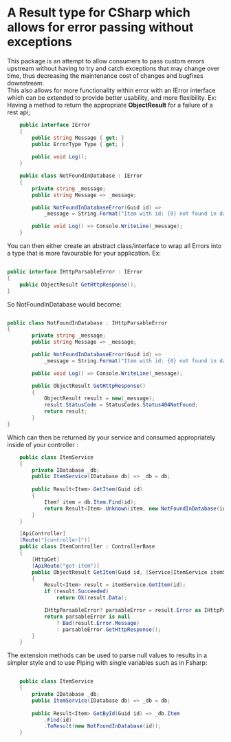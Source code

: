 A Result type for CSharp which allows for error passing without exceptions
=

This package is an attempt to allow consumers to pass custom errors upstream without having to try and catch exceptions that may change over time,
thus decreasing the maintenance cost of changes and bugfixes downstream.  
This also allows for more functionality within error with an IError interface which can be extended to provide better usability, and more flexibility.
    Ex: Having a method to return the appropriate **ObjectResult** for a failure of a rest api;

```csharp
    public interface IError 
    {
        public string Message { get; }
        public ErrorType Type { get; }
        
        public void Log();
    }

    public class NotFoundInDatabase : IError 
    {
        private string _message;
        public string Message => _message;

        public NotFoundInDatabaseError(Guid id) =>
            _message = String.Format("Item with id: {0} not found in database", id);

        public void Log() => Console.WriteLine(_message);
    }
```

You can then either create an abstract class/interface to wrap all Errors into a type that is more favourable for your application. Ex: 

```csharp

public interface IHttpParsableError : IError
{
    public ObjectResult GetHttpResponse();
}
```

So NotFoundInDatabase would become:

```csharp

public class NotFoundInDatabase : IHttpParsableError
{
        private string _message;
        public string Message => _message;

        public NotFoundInDatabaseError(Guid id) =>
            _message = String.Format("Item with id: {0} not found in database", id);

        public void Log() => Console.WriteLine(_message);

        public ObjectResult GetHttpResponse() 
        {
            ObjectResult result = new(_message);
            result.StatusCode = StatusCodes.Status404NotFound;
            return result;
        }
}

```

Which can then be returned by your service and consumed appropriately inside of your controller :

```csharp
    public class ItemService
    {
        private IDatabase _db;
        public ItemService(IDatabase db) => _db = db;
        
        public Result<Item> GetItem(Guid id)
        {
            Item? item = db.Item.Find(id);
            return Result<Item>.Unknown(item, new NotFoundInDatabase(id));
        }
    }

    [ApiController]
    [Route("[controller]")]
    public class ItemController : ControllerBase
    {
        [HttpGet]
        [ApiRoute("get-item")]
        public ObjectResult GetItem(Guid id, [Service]ItemService itemService)
        {
            Result<Item> result = itemService.GetItem(id);
            if (result.Succeeded)
                return Ok(result.Data);

            IHttpParsableError? parsableError = result.Error as IHttpParsableError;
            return parsableError is null
                ? Bad(result.Error.Message)
                : parsableError.GetHttpResponse();
        }
    }

```

The extension methods can be used to parse null values to results in a simpler style and to use Piping with single variables such as in Fsharp:

```csharp

    public class ItemService
    {
        private IDatabase _db;
        public ItemService(IDatabase db) => _db = db;
        
        public Result<Item> GetById(Guid id) => _db.Item
            .Find(id)
            .ToResult(new NotFoundInDatabase(id));
    }
```
